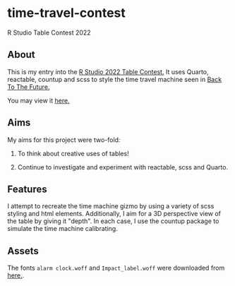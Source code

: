 # time-travel-contest
R Studio Table Contest 2022

## About
This is my entry into the [R Studio 2022 Table Contest.](https://www.rstudio.com/blog/rstudio-table-contest-2022/) It uses Quarto, reactable, countup and scss to style the time travel machine seen in [Back To The Future.](https://www.imdb.com/title/tt0088763/) </br>

You may view it [here.](https://mattkumar.quarto.pub/time-travel/)

## Aims
My aims for this project were two-fold:

1. To think about creative uses of tables! 

2. Continue to investigate and experiment with reactable, scss and Quarto.

## Features
I attempt to recreate the time machine gizmo by using a variety of scss styling and html elements. Additionally, I aim for a 3D perspective view of the table by giving it "depth". In each case, I use the countup package to simulate the time machine calibrating.

## Assets
The fonts `alarm clock.woff` and `Impact_label.woff` were downloaded from [here.](https://www.cdnfonts.com/).
